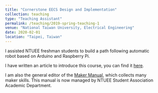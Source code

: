 ```yaml
---
title: "Cornerstone EECS Design and Implementation"
collection: teaching
type: "Teaching Assistant"
permalink: /teaching/2019-spring-teaching-1
venue: "National Taiwan University, Electrical Engineering"
date: 2020-02-01
location: "Taipei, Taiwan"
---
```


I assisted NTUEE freshman students to build a path following automatic robot based on Arduino and Raspberry Pi.

I have written an article to introduce this course, you can find it [here](https://alumni.ee.ntu.edu.tw/?p=4597).

I am also the general editor of the [Maker Manual](https://ntuee-makerspace.gitbook.io/makermanual/), which collects many maker skills. This manual is now managed by NTUEE Student Association Academic Department.


